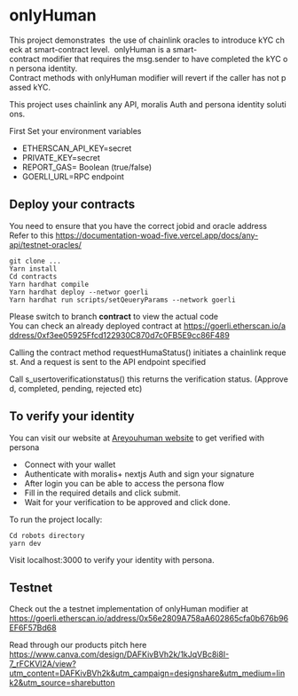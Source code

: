 # onlyHuman  
  
 This project demonstrates  the use of chainlink oracles to introduce kYC check at smart-contract level.  
 onlyHuman is a smart-contract modifier that requires the msg.sender to have completed the kYC on persona identity. 
 Contract methods with onlyHuman modifier will revert if the caller has not passed kYC. 
  
 This project uses chainlink any API, moralis Auth and persona identity solutions. 
  
 First 
 Set your environment variables 

 - ETHERSCAN_API_KEY=secret 
 - PRIVATE_KEY=secret 
 - REPORT_GAS= Boolean (true/false) 
 - GOERLI_URL=RPC endpoint  
  
 ## Deploy your contracts 
 You need to ensure that you have the correct jobid and oracle address 
 Refer to this https://documentation-woad-five.vercel.app/docs/any-api/testnet-oracles/ 
  
 ```shell 
 git clone ... 
 Yarn install 
 Cd contracts 
 Yarn hardhat compile 
 Yarn hardhat deploy --networ goerli 
 Yarn hardhat run scripts/setQeueryParams --network goerli  
 ``` 
Please switch to branch **contract** to view the actual code
 You can check an already deployed contract at https://goerli.etherscan.io/address/0xf3ee05925Ffcd122930C870d7c0FB5E9cc86F489 
  
 Calling the contract method requestHumaStatus() initiates a chainlink request. And a request is sent to the API endpoint specified 
  
 Call s_usertoverificationstatus() this returns the verification status. (Approved, completed, pending, rejected etc) 

## To verify your identity 

You can visit our website at <a href="https://areyouhuman.netlify.app">Areyouhuman website</a> to get verified with persona

<ul>  
  <li> Connect with your wallet </li> 
  <li> Authenticate with moralis+ nextjs Auth and sign your signature </li> 
 <li> After login you can be able to access the persona flow </li>
 <li> Fill in the required details and click submit. </li>
 <li> Wait for your verification to be approved and click done.  </li>
</ul>

To run the project locally:

 ```shell 
 Cd robots directory 
 yarn dev
 ``` 
 
 Visit localhost:3000 to verify your identity with persona. 

## Testnet

Check out the a testnet implementation of onlyHuman modifier at https://goerli.etherscan.io/address/0x56e2809A758aA602865cfa0b676b96EF6F57Bd68

Read through our products pitch here https://www.canva.com/design/DAFKivBVh2k/1kJqVBc8i8I-7_rFCKVl2A/view?utm_content=DAFKivBVh2k&utm_campaign=designshare&utm_medium=link2&utm_source=sharebutton
